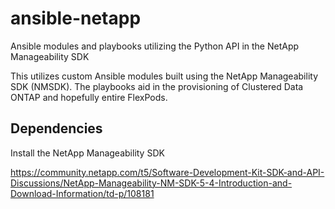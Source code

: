 # ansible-netapp
Ansible modules and playbooks utilizing the Python API in the NetApp Manageability SDK

This utilizes custom Ansible modules built using the NetApp Manageability SDK (NMSDK). The playbooks aid in the provisioning of Clustered Data ONTAP and hopefully entire FlexPods.

## Dependencies

Install the NetApp Manageability SDK

https://community.netapp.com/t5/Software-Development-Kit-SDK-and-API-Discussions/NetApp-Manageability-NM-SDK-5-4-Introduction-and-Download-Information/td-p/108181
